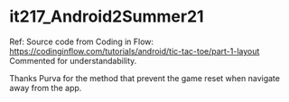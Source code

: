 # it217_Android2Summer21

Ref: Source code from Coding in Flow: https://codinginflow.com/tutorials/android/tic-tac-toe/part-1-layout
Commented for understandability.

Thanks Purva for the method that prevent the game reset when navigate away from the app.
